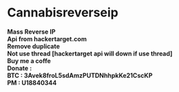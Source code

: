 # Cannabisreverseip


<b>Mass Reverse IP<br/>
Api from hackertarget.com<br/>
Remove duplicate<br/>
Not use thread [hackertarget api will down if use thread]<br/>
Buy me a coffe<br/>
Donate :<br/>
BTC : 3Avek8froL5sdAmzPUTDNhhpkKe21CscKP<br/>
PM  : U18840344<br/>
